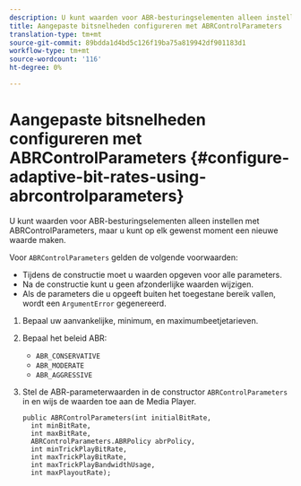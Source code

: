 ```yaml
---
description: U kunt waarden voor ABR-besturingselementen alleen instellen met ABRControlParameters, maar u kunt op elk gewenst moment een nieuwe waarde maken.
title: Aangepaste bitsnelheden configureren met ABRControlParameters
translation-type: tm+mt
source-git-commit: 89bdda1d4bd5c126f19ba75a819942df901183d1
workflow-type: tm+mt
source-wordcount: '116'
ht-degree: 0%

---
```



# Aangepaste bitsnelheden configureren met ABRControlParameters {#configure-adaptive-bit-rates-using-abrcontrolparameters}

U kunt waarden voor ABR-besturingselementen alleen instellen met ABRControlParameters, maar u kunt op elk gewenst moment een nieuwe waarde maken.

Voor `ABRControlParameters` gelden de volgende voorwaarden:

* Tijdens de constructie moet u waarden opgeven voor alle parameters.
* Na de constructie kunt u geen afzonderlijke waarden wijzigen.
* Als de parameters die u opgeeft buiten het toegestane bereik vallen, wordt een `ArgumentError` gegenereerd.

1. Bepaal uw aanvankelijke, minimum, en maximumbeetjetarieven.
1. Bepaal het beleid ABR:

   * `ABR_CONSERVATIVE`
   * `ABR_MODERATE`
   * `ABR_AGGRESSIVE`

1. Stel de ABR-parameterwaarden in de constructor `ABRControlParameters` in en wijs de waarden toe aan de Media Player.

   ```
   public ABRControlParameters(int initialBitRate, 
     int minBitRate, 
     int maxBitRate, 
     ABRControlParameters.ABRPolicy abrPolicy, 
     int minTrickPlayBitRate, 
     int maxTrickPlayBitRate, 
     int maxTrickPlayBandwidthUsage, 
     int maxPlayoutRate);
   ```
